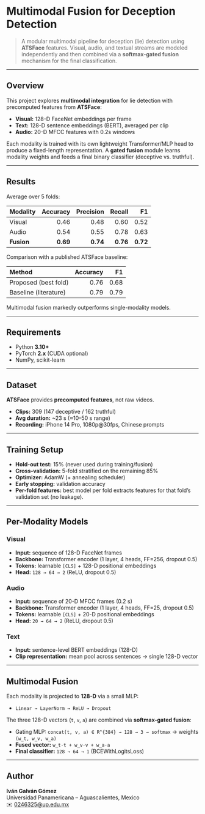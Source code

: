 # Multimodal Fusion for Deception Detection

> A modular multimodal pipeline for deception (lie) detection using **ATSFace** features. Visual, audio, and textual streams are modeled independently and then combined via a **softmax-gated fusion** mechanism for the final classification.



---

## Overview
This project explores **multimodal integration** for lie detection with precomputed features from **ATSFace**:

- **Visual:** 128-D FaceNet embeddings per frame  
- **Text:** 128-D sentence embeddings (BERT), averaged per clip  
- **Audio:** 20-D MFCC features with 0.2s windows

Each modality is trained with its own lightweight Transformer/MLP head to produce a fixed-length representation. A **gated fusion** module learns modality weights and feeds a final binary classifier (deceptive vs. truthful).

---

## Results
Average over 5 folds:

| Modality | Accuracy | Precision | Recall | F1 |
|:--|--:|--:|--:|--:|
| Visual | 0.46 | 0.48 | 0.60 | 0.52 |
| Audio  | 0.54 | 0.55 | 0.78 | 0.63 |
| **Fusion** | **0.69** | **0.74** | **0.76** | **0.72** |

Comparison with a published ATSFace baseline:

| Method | Accuracy | F1 |
|:--|--:|--:|
| Proposed (best fold) | 0.76 | 0.68 |
| Baseline (literature) | 0.79 | 0.79 |

Multimodal fusion markedly outperforms single-modality models.

---

## Requirements
- Python **3.10+**
- PyTorch **2.x** (CUDA optional)
- NumPy, scikit-learn



---

## Dataset
**ATSFace** provides **precomputed features**, not raw videos.

- **Clips:** 309 (147 deceptive / 162 truthful)  
- **Avg duration:** ~23 s (≈10–50 s range)  
- **Recording:** iPhone 14 Pro, 1080p@30fps, Chinese prompts

---

## Training Setup
- **Hold-out test:** 15% (never used during training/fusion)
- **Cross-validation:** 5-fold stratified on the remaining 85%
- **Optimizer:** AdamW (+ annealing scheduler)
- **Early stopping:** validation accuracy
- **Per-fold features:** best model per fold extracts features for that fold’s validation set (no leakage).

---

## Per-Modality Models

### Visual
- **Input:** sequence of 128-D FaceNet frames  
- **Backbone:** Transformer encoder (1 layer, 4 heads, FF=256, dropout 0.5)  
- **Tokens:** learnable `[CLS]` + 128-D positional embeddings  
- **Head:** `128 → 64 → 2` (ReLU, dropout 0.5)  


### Audio
- **Input:** sequence of 20-D MFCC frames (0.2 s)  
- **Backbone:** Transformer encoder (1 layer, 4 heads, FF=25, dropout 0.5)  
- **Tokens:** learnable `[CLS]` + 20-D positional embeddings  
- **Head:** `20 → 64 → 2` (ReLU, dropout 0.5)  


### Text
- **Input:** sentence-level BERT embeddings (128-D)  
- **Clip representation:** mean pool across sentences → single 128-D vector  


---

## Multimodal Fusion
Each modality is projected to **128-D** via a small MLP:
- `Linear → LayerNorm → ReLU → Dropout`

The three 128-D vectors (`t`, `v`, `a`) are combined via **softmax-gated fusion**:
- Gating MLP: `concat(t, v, a) ∈ R^{384} → 128 → 3 → softmax` → weights `(w_t, w_v, w_a)`
- **Fused vector:** `w_t·t + w_v·v + w_a·a`
- **Final classifier:** `128 → 64 → 1` (BCEWithLogitsLoss)

---

## Author
**Iván Galván Gómez**  
Universidad Panamericana – Aguascalientes, Mexico  
✉️ 0246325@up.edu.mx


